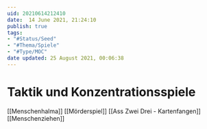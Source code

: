 ```yaml
---
uid: 20210614212410
date:  14 June 2021, 21:24:10
publish: true
tags:
- "#Status/Seed"
- "#Thema/Spiele"
- "#Type/MOC"
date updated: 25 August 2021, 00:06:38
---
```


# Taktik und Konzentrationsspiele

[[Menschenhalma]]
[[Mörderspiel]]
[[Ass Zwei Drei - Kartenfangen]]
[[Menschenziehen]]